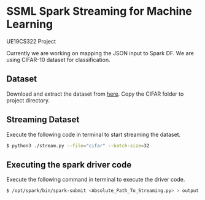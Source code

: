 # SSML Spark Streaming for Machine Learning

UE19CS322 Project

Currently we are working on mapping the JSON input to Spark DF. We are using CIFAR-10 dataset for classification.

## Dataset

Download and extract the dataset from [here](https://drive.google.com/drive/folders/1hKe06r4TYxqQOwEOUrk6i9e15Vt2EZGC). Copy the CIFAR folder to project directory.

## Streaming Dataset

Execute the following code in terminal to start streaming the dataset.

```bash
$ python3 ./stream.py --file="cifar" --batch-size=32
```

## Executing the spark driver code

Execute the following command in terminal to execute the driver code.


```bash
$ /opt/spark/bin/spark-submit <Absolute_Path_To_Streaming.py> > output.txt 2>outputlog.txt
```
